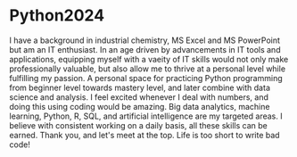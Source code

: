 # Python2024
I have a background in industrial chemistry, MS Excel and MS PowerPoint but am an IT enthusiast. In an age driven by advancements in IT tools and applications, equipping myself with a vaeity of IT skills would not only make professionally valuable, but also allow me to thrive at a personal level while fulfilling my passion. A personal space for practicing Python programming from beginner level towards mastery level, and later combine with data science and analysis. I feel excited whenever I deal with numbers, and doing this using coding would be amazing. Big data analytics, machine learning, Python, R, SQL, and artificial intelligence are my targeted areas. I believe with consistent working on a daily basis, all these skills can be earned. Thank you, and let's meet at the top. Life is too short to write bad code!

